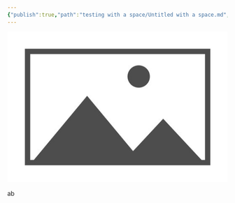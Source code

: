 ```yaml
---
{"publish":true,"path":"testing with a space/Untitled with a space.md","permalink":"/testing-with-a-space/untitled-with-a-space/","PassFrontmatter":true}
---
```


![placeholder - Copy - Copy.png](../A%20Assets/deeper%20assets/placeholder%20-%20Copy%20-%20Copy.png)


ab